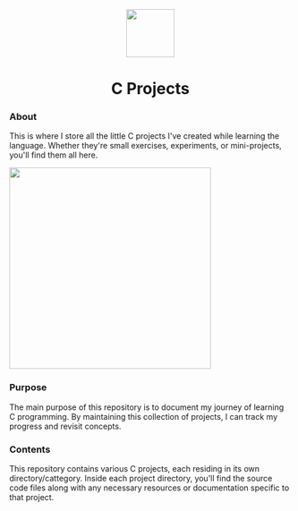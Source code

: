 <div align=center>
  <img width=86px src="https://cdn.jsdelivr.net/gh/devicons/devicon@latest/icons/c/c-original.svg" />
  <h1>C Projects</h1>
</div>

### About
This is where I store all the little C projects I've created while learning the language. Whether they're small exercises, experiments, or mini-projects, you'll find them all here.

<div align=left>
  <img width=360px src="https://res.cloudinary.com/practicaldev/image/fetch/s--EgMuwzU3--/c_limit%2Cf_auto%2Cfl_progressive%2Cq_66%2Cw_800/https://dev-to-uploads.s3.amazonaws.com/uploads/articles/wrfyd6sxf6b9p609arjq.gif">
</div>

### Purpose
The main purpose of this repository is to document my journey of learning C programming. By maintaining this collection of projects, I can track my progress and revisit concepts.

### Contents
This repository contains various C projects, each residing in its own directory/cattegory. Inside each project directory, you'll find the source code files along with any necessary resources or documentation specific to that project.
